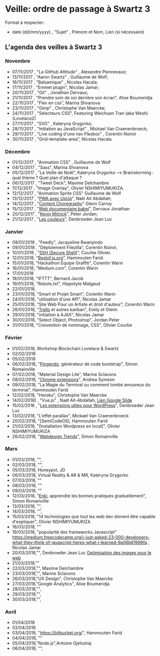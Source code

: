 ﻿# Veille: ordre de passage à Swartz 3

Format à respecter:   
- date (dd/mm/yyyy) , "Sujet" ,  Prénom et Nom, Lien (si nécessaire)

## L'agenda des veilles à Swartz 3

### Novembre
- 07/11/2017 , "La GitHub Attitude" , Alexandre Plennevaux;
- 13/11/2017 , "Aaron Swartz" , Guillaume de Wolf;
- 16/11/2017 , "Balsamique" , Nicolas Hacala;
- 17/11/2017 , "Emmet plugin", Nicolas Jamar;
- 20/11/2017 , "Git" , Jonathan Dervaux;
- 21/11/2017 , "Prendre soin de soi derrière son écran", Alixe Boumeridja
- 22/11/2017 , "Flex en css", Marina Shvanova
- 23/11/2017 , "Gimp" , Christophe Van Maercke;
- 24/11/2017 , "Sélecteurs CSS", Featuring Weichuan Tran (aka Wesh) (Lovelace2)
- 27/11/2017 , "SVG" , Kateryna Grygorko;
- 28/11/2017 , "Initiation au JavaScript" , Mickael Van Craenenbroeck;
- 29/11/2017 , "Live coding d'une nav Flexbox" , Corentin Noirot
- 30/11/2017 , "Grid-template-area", Nicolas Hacala

### Décembre
- 01/12/2017 , "Animation CSS" , Guillaume de Wolf
- 04/12/2017 , "Sass", Marina Shvanova
- 05/12/2017 , "La Veille de Noël", Kateryna Grygorko --> Brainstorming : quel thème ? Quel plan d'attaque ?
- 06/12/2017 , "Tweet Deck", Maxime Delchambre
- 11/12/2017 , "Image Overlay", Olivier NSHIMIYUMUKIZA.
- 12/12/2017 , "Animation Sprite CSS" Guillaume de Wolf
- 13/12/2017 , "[PWA avec UpUp](https://docs.google.com/presentation/d/e/2PACX-1vT0h4AzNjDymWVFWwjDIjzFrGpYY6Xlsy2-5B6cEfpNZKCS-20m_aE9V7dcIPjFSxGlNtearsyUI_sB/pub?start=false&loop=false&delayms=3000#slide=id.g2c236503c0_0_62)", Naël Ait Abdallah;
- 14/12/2017 , "[Content Choregraphy](https://docs.google.com/presentation/d/1SuC4WUeDe3LiICCv8MSmaiXvySmaMXUtfXnpwZMM9ug/edit?usp=sharing)" Glenn Carroy
- 15/12/2017 , "[Web documentaire babel](https://github.com/DervauxJonathan/babel)", Dervaux Jonathan
- 20/12/2017 , "[Kevin Mitnick](https://docs.google.com/presentation/d/1T9dOy_EcCf69BxLawNspDSHAB8Y8ZswLEeA-mkDkVpg/edit#slide=id.g2bc0f9ed64_0_232)", Peter Jordan;
- 21/12/2017 , "[Les couleurs](https://docs.google.com/presentation/d/e/2PACX-1vS_fHGMYaBMAp4WvlgrahzASjQYC1eW_yc8Ctc-xgGTg77bdyMlRfqlf79f5XlHLQOkq8ZRYPukqFUI/pub?start=false&loop=false&delayms=3000)", Denbroeder Jean Luc

### Janvier
- 08/01/2018 , "Feedly", Jacqueline Rwanyindo
- 09/01/2018 , "Déploiement Filezilla", Corentin Noirot,
- 10/01/2018 , "[SSH (Secure Shell)](https://docs.google.com/presentation/d/1q-8Op4PeBkb7-3K0R3cCc63cs8vuSVsiG5_Lz3sFQbI/edit#slide=id.p)", Courbe Olivier.
- 12/01/2018, "[Bestof.js.org](https://bestof.js.org/)", Hammouten Farid.
- 15/01/2018, "Hackathon Equipe Graffiti", Corentin Warin
- 16/01/2018, "Medium.com", Corentin Warin
- 17/01/2018
- 18/01/2018, "IFTTT", Bernard Jacob
- 19/01/2018, "Robots.txt", Hippolyte Malgaud
- 22/01/2018,
- 23/01/2018, "Smart et Projet Smart", Corentin Warin
- 24/01/2018, "utilisation d'une API", Nicolas Jamar
- 25/01/2018, "Site Web Pour un Artiste et droit d'auteur", Corentin Warin
- 26/01/2018, "[Trello](https://trello.com) et autres kanban", Emily et Glenn
- 29/01/2018, "initiation à AJAX", Nicolas Jamar
- 30/01/2018, "Select Object, Photoshop", Jordan Peter
- 31/01/2018, "Convention de nommage, CSS", Olivier Courbe

### Février
- 01/02/2018, Workshop Blockchain Lovelace & Swartz
- 02/02/2018
- 05/02/2018
- 06/02/2018, "[Pingendo](https://pingendo.com/), générateur de code bootstrap", Simon Romainville
- 07/02/2018, "Material Design Lite", Marine Sclavons
- 08/02/2018, "[Chrome extensions](https://docs.google.com/presentation/d/1ChR7jbBghTX1lN-yvz-3UmgWgiv9glFDYm5kxjzWSgo/edit#slide=id.gc6f59039d_0_29)", Andrea Symeon
- 09/02/2018, "La Magie du Terminal ou comment tombé amoureux du terminal", Hammouten Farid
- 12/02/2018, "Heroku", Christophe Van Maercke
- 14/02/2018) , "Vue.js" ,  Naël Ait-Abdallah, [Lien Google Slide](https://goo.gl/8u5HJM)
- 15/02/2018 , "[Les extensions utiles pour WordPress](https://fr.wordpress.org/plugins/)", Denbroeder Jean Luc
- 13/02/2018, "L'effet parallax", Mickael Van Craenenbroeck
- 20/02/2018, "[SemiCodeOS], Hammouten Farid
- 21/02/2018, "[Installation Wordpress en local]", Olivier NSHIMIYUMUKIZA
- 26/02/2018, "[Webdesign Trends](http://www.webdesignertrends.com/)", Simon Romainville


### Mars
- 01/03/2018, "",
- 02/03/2018, "",
- 05/03/2018, Honeypot, JD
- 06/03/2018, Virtual Reality & AR & MR, Kateryna Grygorko
- 07/03/2018, ""
- 08/03/2018, ""
- 09/03/2018, ""
- 12/03/2018, "[Enki](https://enki.com/), apprendre les bonnes pratiques graduellement", Simon Romainville
- 13/03/2018, "",
- 14/03/2018, "",
- 15/03/2018, "14 technologies que tout les web dev doivent être capable d'expliquer", Olivier NSHIMIYUMUKIZA
- 16/03/2018, ""
- 19/03/2018, "popularité des frameworks Javascript" https://medium.freecodecamp.org/i-just-asked-23-000-developers-what-they-think-of-javascript-heres-what-i-learned-9a06b61998fa , Nicolas Jamar
- 20/03/2018,"", Denbroeder Jean Luc [Optimisation des images pour le web](https://docs.google.com/presentation/d/1T3slViPqh_gH_NOn6V4m1yfPw885QxzzL4JTsuEWjew/edit?usp=sharing)
- 21/03/2018,""
- 22/03/2018,"", Maxime Delchambre
- 23/03/2018,"", Marine Sclavons
- 26/03/2018,"UX Design", Christophe Van Maercke
- 27/03/2018,"Google Analytics", Alixe Boumeridja
- 28/03/2018,"",
- 29/03/2018,"",
- 30/03/2018,"",
### Avril
- 01/04/2018
- 02/04/2018
- 03/04/2018, "https://bitbucket.org/", Hammouten Farid
- 04/04/2018, ""
- 05/04/2018,"Node.js",Antoine Gjeloshaj
- 06/04/2018, "",
